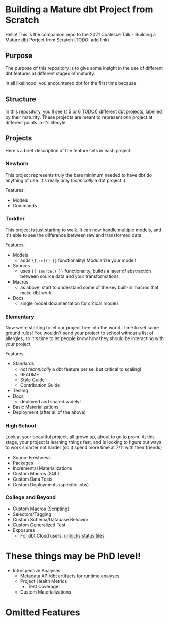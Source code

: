 # Building a Mature dbt Project from Scratch

Hello! This is the companion repo to the 2021 Coalesce Talk - Building a Mature dbt Porject from Scratch
(TODO: add link)

## Purpose

The purpose of this repository is to give some insight in the use of different dbt features at different stages of maturity.

In all likelihood, you encountered dbt for the first time because 


## Structure

In this repository, you'll see (( 5 or 6 TODO)) different dbt projects, labelled by their maturity. These projects are meant to represent *one* project
at different points in it's lifecyle.

## Projects

Here's a brief description of the feature sets in each project 
### Newborn
This project represents truly the bare minimum needed to have dbt do anything of use. It's really only *technically* a dbt project :)

Features:
  - Models
  - Commands

### Toddler
This project is just starting to walk. It can now handle multiple models, and it's able to see the difference between raw and transformed data. 

Features:
  - Models
    - adds `{{ ref() }}` functionality! Modularize your model!
  - Sources
    - uses `{{ source() }}` functionality, builds a layer of abstraction between source data and your transformations
  - Macros
    - as above, start to understand some of the key built-in macros that make dbt work. 
  - Docs
    - single model documentation for critical models

### Elementary 
Now we're starting to let our project free into the world. Time to set some ground rules!
You wouldn't send your project to school without a list of allergies, so it's time to let people know how they should be interacting with your project

Features:
  - Standards
    - not *technically* a dbt feature per se, but critical to scaling!
    - README
    - Style Guide
    - Contribution Guide
  - Testing
  - Docs
    - deployed and shared widely!
  - Basic Materializations
  - Deployment (after all of the above)


### High School
Look at your beautiful project, all grown up, about to go to prom. At this stage, your project is learning things fast, and is looking to figure out ways to work smarter not harder 
(so it spend more time at 7/11 with their friends)

  - Source Freshness
  - Packages
  - Incremental Materializations 
  - Custom Macros (SQL)
  - Custom Data Tests
  - Custom Deployments (specific jobs)

### College and Beyond

  - Custom Macros (Scripting)
  - Selectors/Tagging
  - Custom Schema/Database Behavior
  - Custom Generalized Test
  - Exposures
    - For dbt Cloud users: [unlocks status tiles](https://docs.getdbt.com/docs/dbt-cloud/using-dbt-cloud/cloud-dashboard-status-tiles)  

# These things may be PhD level!
  - Introspective Analyses
    - Metadata API/dbt artifacts for runtime analyses
    - Project Health Metrics
      - Test Coverage!
    - Custom Materializations
  
# Omitted Features
